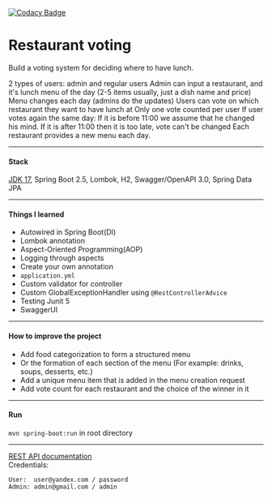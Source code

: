 [![Codacy Badge](https://app.codacy.com/project/badge/Grade/c567df7d3f9f4ff3a4c7f185f59600b4)](https://www.codacy.com/gh/ILYCH404/RestorantVoting/dashboard?utm_source=github.com&amp;utm_medium=referral&amp;utm_content=ILYCH404/RestorantVoting&amp;utm_campaign=Badge_Grade)

Restaurant voting
===============================

Build a voting system for deciding where to have lunch.

2 types of users: admin and regular users
Admin can input a restaurant, and it's lunch menu of the day (2-5 items usually, just a dish name and price)
Menu changes each day (admins do the updates)
Users can vote on which restaurant they want to have lunch at
Only one vote counted per user
If user votes again the same day:
If it is before 11:00 we assume that he changed his mind.
If it is after 11:00 then it is too late, vote can't be changed
Each restaurant provides a new menu each day.

-------------------------------------------------------------

#### Stack
[JDK 17](http://jdk.java.net/17/), Spring Boot 2.5, Lombok, H2, Swagger/OpenAPI 3.0, Spring Data JPA

----------------------------------------------------

#### Things I learned

- Autowired in Spring Boot(DI)
- Lombok annotation
- Aspect-Oriented Programming(AOP)
- Logging through aspects
- Create your own annotation
- `application.yml`
- Custom validator for controller
- Custom GlobalExceptionHandler using `@RestControllerAdvice`
- Testing Junit 5
- SwaggerUI

-----------------------------------------------------

#### How to improve the project

- Add food categorization to form a structured menu
- Or the formation of each section of the menu (For example: drinks, soups, desserts, etc.)
- Add a unique menu item that is added in the menu creation request
- Add vote count for each restaurant and the choice of the winner in it

-----------------------------------------------------

#### Run
`mvn spring-boot:run` in root directory

-----------------------------------------------------

[REST API documentation](http://localhost:8080/swagger-ui.html)  
Credentials:

```
User:  user@yandex.com / password
Admin: admin@gmail.com / admin
```
